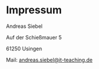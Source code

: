 # Impressum


Andreas Siebel

Auf der Schießmauer 5

61250 Usingen

Mail: andreas.siebel@it-teaching.de
